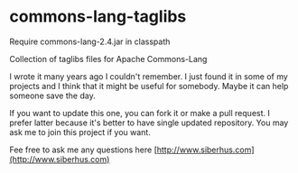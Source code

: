 commons-lang-taglibs
====================
Require commons-lang-2.4.jar in classpath

Collection of taglibs files for Apache Commons-Lang

I wrote it many years ago I couldn't remember. I just found
it in some of my projects and I think that it might be useful for somebody.
Maybe it can help someone save the day.

If you want to update this one, you can fork it or make a pull request.
I prefer latter because it's better to have single updated repository.
You may ask me to join this project if you want.

Fee free to ask me any questions here
[http://www.siberhus.com](http://www.siberhus.com)